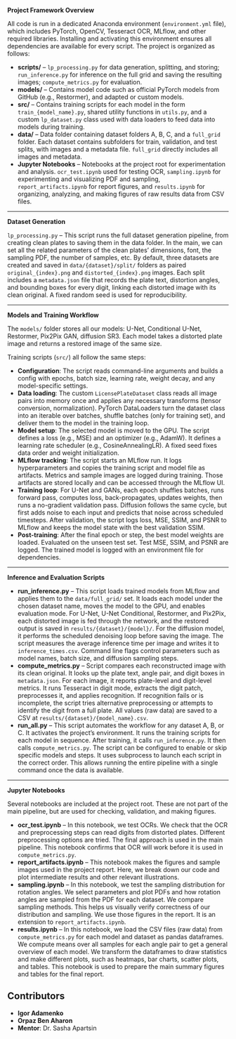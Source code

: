 **Project Framework Overview**

All code is run in a dedicated Anaconda environment (`environment.yml` file), which includes PyTorch, OpenCV, Tesseract OCR, MLflow, and other required libraries. Installing and activating this environment ensures all dependencies are available for every script. The project is organized as follows:

* **scripts/** – `lp_processing.py` for data generation, splitting, and storing; `run_inference.py` for inference on the full grid and saving the resulting images; `compute_metrics.py` for evaluation.
* **models/** – Contains model code such as official PyTorch models from GitHub (e.g., Restormer), and adapted or custom models.
* **src/** – Contains training scripts for each model in the form `train_{model_name}.py`, shared utility functions in `utils.py`, and a custom `lp_dataset.py` class used with data loaders to feed data into models during training.
* **data/** – Data folder containing dataset folders A, B, C, and a `full_grid` folder. Each dataset contains subfolders for train, validation, and test splits, with images and a metadata file. `full_grid` directly includes all images and metadata.
* **Jupyter Notebooks** – Notebooks at the project root for experimentation and analysis. `ocr_test.ipynb` used for testing OCR, `sampling.ipynb` for experimenting and visualizing PDF and sampling, `report_artifacts.ipynb` for report figures, and `results.ipynb` for organizing, analyzing, and making figures of raw results data from CSV files.

---

**Dataset Generation**

`lp_processing.py` – This script runs the full dataset generation pipeline, from creating clean plates to saving them in the data folder. In the main, we can set all the related parameters of the clean plates’ dimensions, font, the sampling PDF, the number of samples, etc. By default, three datasets are created and saved in `data/{dataset}/split/` folders as paired `original_{index}.png` and `distorted_{index}.png` images. Each split includes a `metadata.json` file that records the plate text, distortion angles, and bounding boxes for every digit, linking each distorted image with its clean original. A fixed random seed is used for reproducibility.

---

**Models and Training Workflow**

The `models/` folder stores all our models: U-Net, Conditional U-Net, Restormer, Pix2Pix GAN, diffusion SR3. Each model takes a distorted plate image and returns a restored image of the same size.

Training scripts (`src/`) all follow the same steps:

* **Configuration**: The script reads command-line arguments and builds a config with epochs, batch size, learning rate, weight decay, and any model-specific settings.
* **Data loading**: The custom `LicensePlateDataset` class reads all image pairs into memory once and applies any necessary transforms (tensor conversion, normalization). PyTorch DataLoaders turn the dataset class into an iterable over batches, shuffle batches (only for training set), and deliver them to the model in the training loop.
* **Model setup**: The selected model is moved to the GPU. The script defines a loss (e.g., MSE) and an optimizer (e.g., AdamW). It defines a learning rate scheduler (e.g., CosineAnnealingLR). A fixed seed fixes data order and weight initialization.
* **MLflow tracking**: The script starts an MLflow run. It logs hyperparameters and copies the training script and model file as artifacts. Metrics and sample images are logged during training. Those artifacts are stored locally and can be accessed through the MLflow UI.
* **Training loop**: For U-Net and GANs, each epoch shuffles batches, runs forward pass, computes loss, back-propagates, updates weights, then runs a no-gradient validation pass. Diffusion follows the same cycle, but first adds noise to each input and predicts that noise across scheduled timesteps. After validation, the script logs loss, MSE, SSIM, and PSNR to MLflow and keeps the model state with the best validation SSIM.
* **Post-training**: After the final epoch or step, the best model weights are loaded. Evaluated on the unseen test set. Test MSE, SSIM, and PSNR are logged. The trained model is logged with an environment file for dependencies.

---

**Inference and Evaluation Scripts**

* **run\_inference.py** – This script loads trained models from MLflow and applies them to the `data/full_grid/` set. It loads each model under the chosen dataset name, moves the model to the GPU, and enables evaluation mode. For U-Net, U-Net Conditional, Restormer, and Pix2Pix, each distorted image is fed through the network, and the restored output is saved in `results/{dataset}/{model}/`. For the diffusion model, it performs the scheduled denoising loop before saving the image. The script measures the average inference time per image and writes it to `inference_times.csv`. Command line flags control parameters such as model names, batch size, and diffusion sampling steps.
* **compute\_metrics.py** – Script compares each reconstructed image with its clean original. It looks up the plate text, angle pair, and digit boxes in `metadata.json`. For each image, it reports plate-level and digit-level metrics. It runs Tesseract in digit mode, extracts the digit patch, preprocesses it, and applies recognition. If recognition fails or is incomplete, the script tries alternative preprocessing or attempts to identify the digit from a full plate. All values (raw data) are saved to a CSV at `results/{dataset}/{model_name}.csv`.
* **run\_all.py** – This script automates the workflow for any dataset A, B, or C. It activates the project’s environment. It runs the training scripts for each model in sequence. After training, it calls `run_inference.py`. It then calls `compute_metrics.py`. The script can be configured to enable or skip specific models and steps. It uses subprocess to launch each script in the correct order. This allows running the entire pipeline with a single command once the data is available.

---

**Jupyter Notebooks**

Several notebooks are included at the project root. These are not part of the main pipeline, but are used for checking, validation, and making figures.

* **ocr\_test.ipynb** – In this notebook, we test OCRs. We check that the OCR and preprocessing steps can read digits from distorted plates. Different preprocessing options are tried. The final approach is used in the main pipeline. This notebook confirms that OCR will work before it is used in `compute_metrics.py`.
* **report\_artifacts.ipynb** – This notebook makes the figures and sample images used in the project report. Here, we break down our code and plot intermediate results and other relevant illustrations.
* **sampling.ipynb** – In this notebook, we test the sampling distribution for rotation angles. We select parameters and plot PDFs and how rotation angles are sampled from the PDF for each dataset. We compare sampling methods. This helps us visually verify correctness of our distribution and sampling. We use those figures in the report. It is an extension to `report_artifacts.ipynb`.
* **results.ipynb** – In this notebook, we load the CSV files (raw data) from `compute_metrics.py` for each model and dataset as pandas dataframes. We compute means over all samples for each angle pair to get a general overview of each model. We transform the dataframes to draw statistics and make different plots, such as heatmaps, bar charts, scatter plots, and tables. This notebook is used to prepare the main summary figures and tables for the final report.


## Contributors

- **Igor Adamenko**
- **Orpaz Ben Aharon**
- **Mentor**: Dr. Sasha Apartsin
